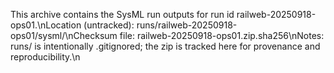 This archive contains the SysML run outputs for run id railweb-20250918-ops01.\nLocation (untracked): runs/railweb-20250918-ops01/sysml/\nChecksum file: railweb-20250918-ops01.zip.sha256\nNotes: runs/ is intentionally .gitignored; the zip is tracked here for provenance and reproducibility.\n
